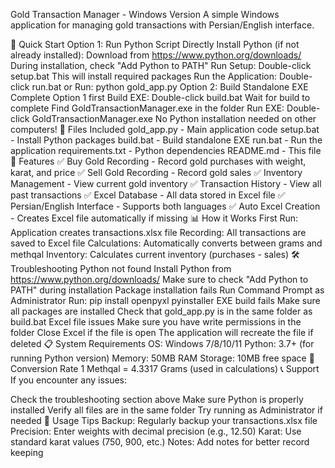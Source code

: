 Gold Transaction Manager - Windows Version
A simple Windows application for managing gold transactions with Persian/English interface.

🚀 Quick Start
Option 1: Run Python Script Directly
Install Python (if not already installed):
Download from https://www.python.org/downloads/
During installation, check "Add Python to PATH"
Run Setup:
Double-click setup.bat
This will install required packages
Run the Application:
Double-click run.bat or
Run: python gold_app.py
Option 2: Build Standalone EXE
Complete Option 1 first
Build EXE:
Double-click build.bat
Wait for build to complete
Find GoldTransactionManager.exe in the folder
Run EXE:
Double-click GoldTransactionManager.exe
No Python installation needed on other computers!
📁 Files Included
gold_app.py - Main application code
setup.bat - Install Python packages
build.bat - Build standalone EXE
run.bat - Run the application
requirements.txt - Python dependencies
README.md - This file
🔧 Features
✅ Buy Gold Recording - Record gold purchases with weight, karat, and price
✅ Sell Gold Recording - Record gold sales
✅ Inventory Management - View current gold inventory
✅ Transaction History - View all past transactions
✅ Excel Database - All data stored in Excel file
✅ Persian/English Interface - Supports both languages
✅ Auto Excel Creation - Creates Excel file automatically if missing
📊 How it Works
First Run: Application creates transactions.xlsx file
Recording: All transactions are saved to Excel file
Calculations: Automatically converts between grams and methqal
Inventory: Calculates current inventory (purchases - sales)
🛠️ Troubleshooting
Python not found
Install Python from https://www.python.org/downloads/
Make sure to check "Add Python to PATH" during installation
Package installation fails
Run Command Prompt as Administrator
Run: pip install openpyxl pyinstaller
EXE build fails
Make sure all packages are installed
Check that gold_app.py is in the same folder as build.bat
Excel file issues
Make sure you have write permissions in the folder
Close Excel if the file is open
The application will recreate the file if deleted
📋 System Requirements
OS: Windows 7/8/10/11
Python: 3.7+ (for running Python version)
Memory: 50MB RAM
Storage: 10MB free space
🔄 Conversion Rate
1 Methqal = 4.3317 Grams (used in calculations)
📞 Support
If you encounter any issues:

Check the troubleshooting section above
Make sure Python is properly installed
Verify all files are in the same folder
Try running as Administrator if needed
🎯 Usage Tips
Backup: Regularly backup your transactions.xlsx file
Precision: Enter weights with decimal precision (e.g., 12.50)
Karat: Use standard karat values (750, 900, etc.)
Notes: Add notes for better record keeping

